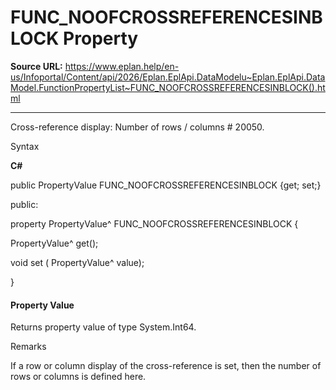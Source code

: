 # FUNC_NOOFCROSSREFERENCESINBLOCK Property

**Source URL:** https://www.eplan.help/en-us/Infoportal/Content/api/2026/Eplan.EplApi.DataModelu~Eplan.EplApi.DataModel.FunctionPropertyList~FUNC_NOOFCROSSREFERENCESINBLOCK().html

---

Cross-reference display: Number of rows / columns # 20050.

Syntax

**C#**



public PropertyValue FUNC_NOOFCROSSREFERENCESINBLOCK {get; set;}

public:

property PropertyValue^ FUNC_NOOFCROSSREFERENCESINBLOCK {

   PropertyValue^ get();

   void set (    PropertyValue^ value);

}


#### Property Value

Returns property value of type System.Int64.

Remarks

If a row or column display of the cross-reference is set, then the number of rows or columns is defined here.
